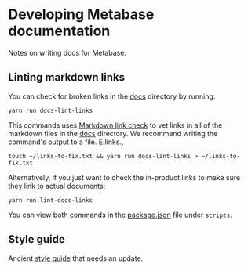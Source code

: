 # Developing Metabase documentation

Notes on writing docs for Metabase.

## Linting markdown links

You can check for broken links in the [docs](../) directory by running:

```
yarn run docs-lint-links
```

This commands uses [Markdown link check](https://github.com/tcort/markdown-link-check) to vet links in all of the markdown files in the [docs](../) directory. We recommend writing the command's output to a file. E.links.,

```
touch ~/links-to-fix.txt && yarn run docs-lint-links > ~/links-to-fix.txt
```

Alternatively, if you just want to check the in-product links to make sure they link to actual documents:

```
yarn run lint-docs-links
```

You can view both commands in the [package.json](../../package.json) file under `scripts`.

## Style guide

Ancient [style guide](https://github.com/metabase/metabase/wiki/Writing-style-guide-for-documentation-and-blog-posts-(WIP)) that needs an update.


